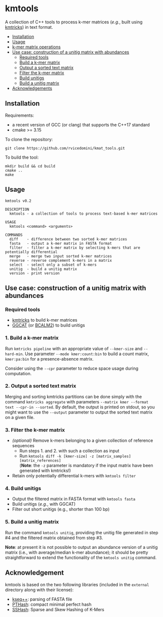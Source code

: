 # kmtools

A collection of C++ tools to process k-mer matrices (_e.g._, built using [kmtricks](https://github.com/tlemane/kmtricks)) in text format.

+ [Installation](#installation)
+ [Usage](#usage)
+ [k-mer matrix operations](#k-mer-matrix-operations)
+ [Use case: construction of a unitig matrix with abundances](#unitig-matrix-construction-pipeline)
    - [Required tools](#required-tools)
    - [Build a k-mer matrix](#1-build-a-k-mer-matrix)
    - [Output a sorted text matrix](#2-output-a-sorted-text-matrix)
    - [Filter the k-mer matrix](#3-filter-the-k-mer-matrix)
    - [Build unitigs](#4-build-unitigs)
    - [Build a unitig matrix](#5-build-a-unitig-matrix)
+ [Acknowledgements](#acknowledgements)

## Installation

Requirements:
 - a recent version of GCC (or clang) that supports the C++17 standard
 - cmake >= 3.15

To clone the repository:
```
git clone https://github.com/rvicedomini/kmat_tools.git
```

To build the tool:
```
mkdir build && cd build
cmake ..
make
```


## Usage

```
kmtools v0.2

DESCRIPTION
  kmtools - a collection of tools to process text-based k-mer matrices

USAGE
  kmtools <command> <arguments>

COMMANDS
  diff    - difference between two sorted k-mer matrices
  fasta   - output a k-mer matrix in FASTA format
  filter  - filter a k-mer matrix by selecting k-mers that are potentially differential
  merge   - merge two input sorted k-mer matrices
  reverse - reverse complement k-mers in a matrix
  select  - select only a subset of k-mers
  unitig  - build a unitig matrix
  version - print version
```

## Use case: construction of a unitig matrix with abundances

### Required tools

* [kmtricks](https://github.com/tlemane/kmtricks) to build k-mer matrices
* [GGCAT](https://github.com/algbio/ggcat) (or [BCALM2](https://github.com/GATB/bcalm)) to build unitigs

### 1. Build a k-mer matrix

Run `kmtricks pipeline` with an appropriate value of `--kmer-size` and `--hard-min`. Use parameter `--mode kmer:count:bin` to build a count matrix, `kmer:pa:bin` for a presence-absence matrix. 

Consider using the `--cpr` parameter to reduce space usage during computation.

### 2. Output a sorted text matrix

Merging and sorting kmtricks partitions can be done simply with the command `kmtricks aggregate` with parameters `--matrix kmer --format text --cpr-in --sorted`. By default, the output is printed on stdout, so you might want to use the `--output` parameter to output the sorted text matrix on a given file.

### 3. Filter the k-mer matrix

* _(optional)_ Remove k-mers belonging to a given collection of reference sequences
    + Run steps 1. and 2. with such a collection as input
    + Run `kmtools diff -k [kmer-size] -z [matrix_samples] [matrix_references]` <br/>(__Note__: the `-z` parameter is mandatory if the input matrix have been generated with kmtricks!)
* Retain only potentially differential k-mers with `kmtools filter`

### 4. Build unitigs

* Output the filtered matrix in FASTA format with `kmtools fasta`
* Build unitigs (_e.g._, with GGCAT)
* Filter out short unitigs (e.g., shorter than 100 bp)

### 5. Build a unitig matrix

Run the command `kmtools unitig`, providing the unitig file generated in step #4 and the filtered matrix obtained from step #3.

__Note__: at present it is not possible to output an abundance version of a unitig matrix (i.e., with average/median k-mer abundance); it should be pretty straightforward to extend the functionality of the `kmtools unitig` command.

## Acknowledgement

kmtools is based on the two following libraries (included in the `external` directory along with their license):

- [kseq++](https://github.com/cartoonist/kseqpp): parsing of FASTA file
- [PTHash](https://github.com/jermp/pthash): compact minimal perfect hash
- [SSHash](https://github.com/jermp/sshash): Sparse and Skew Hashing of K-Mers
